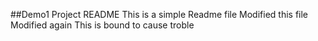 ##Demo1 Project README
This is a simple Readme file
Modified this file
Modified again
This is bound to cause troble
